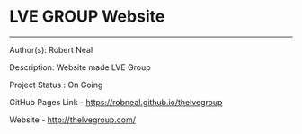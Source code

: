 # LVE GROUP Website

---

Author(s): Robert Neal 

Description: Website made LVE Group

Project Status : On Going 

GitHub Pages Link - https://robneal.github.io/thelvegroup

Website  - http://thelvegroup.com/
